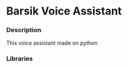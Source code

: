 <h1> Barsik Voice Assistant</h1>
<h3>Description</h3>
This voice assistant made on python
<h3>Libraries</h3>

